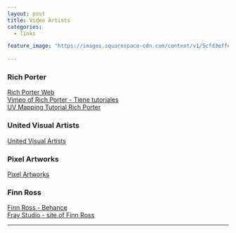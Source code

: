 ```yaml
---
layout: post
title: Video Artists
categories:
  - links

feature_image: "https://images.squarespace-cdn.com/content/v1/5cfd3effe02806000151e559/1570550385822-KIOCE430ZGNDF3VLIJGV/ke17ZwdGBToddI8pDm48kJ7nbjKbkWUsh--ERnWUjn5Zw-zPPgdn4jUwVcJE1ZvWQUxwkmyExglNqGp0IvTJZamWLI2zvYWH8K3-s_4yszcp2ryTI0HqTOaaUohrI8PINeE2IRzA94xOcAmQpZPYUTM_9gggOThSvOQ_2DDZFXwKMshLAGzx4R3EDFOm1kBS/MU+06.jpg?format=750w"
  
---
```


### Rich Porter
[Rich Porter Web][The HIve]  
[Vimeo of Rich Porter - Tiene tutoriales][Rich Vimeo]    
[UV Mapping Tutorial Rich Porter][Friday Session 001]  

### United Visual Artists
[United Visual Artists][United Visual] 

### Pixel Artworks
[Pixel Artworks][Pixel Artworks] 

### Finn Ross

[Finn Ross - Behance][Finn_Ross_Behance]   
[Fray Studio - site of Finn Ross][FinnRoss_Fray]    

-----------------------------

[The HIve]: http://www.wearethehive.com
[United Visual]: https://www.uva.co.uk
[Pixel Artworks]: https://www.pixelartworks.com
[Rich Vimeo]: https://vimeo.com/user82728396
[Friday Session 001]: https://vimeo.com/401509158?fbclid=IwAR36aPjLuVOaFRr2HRUUrpIAMwF4wOt8CvRLBYrXHUWg84hOkKp7LXfBTSo
[Finn_Ross_Behance]:https://www.behance.net/finnross
[FinnRoss_Fray]:https://www.fraystudio.co.uk
